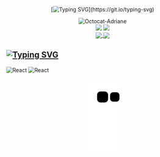 <div align="center"> 

[![Typing SVG](https://readme-typing-svg.demolab.com?font=Fira+Code&pause=1000&color=DA31F7FF&center=true&vCenter=true&width=435&lines=Hello%2C+my+name+is+Adriane+Maciel;I'm+a+front-end+developer;Welcome+to+my+profile!)](https://git.io/typing-svg)

</div>

<div align="center">
<img width="200px" alt="Octocat-Adriane" src="https://i.postimg.cc/26HV8Q4L/octocat-1664567542809.png" />
</div>

<div align="center">
  <a href = "mailto:contato@adrianemaciel.developer"><img src="https://img.shields.io/badge/Gmail-D14836?style=for-the-badge&logo=gmail&logoColor=white" target="_blank"></a>
  <a href="https://www.linkedin.com/in/adrianemacieldeveloper" target="_blank"><img src="https://img.shields.io/badge/-LinkedIn-%230077B5?style=for-the-badge&logo=linkedin&logoColor=white" target="_blank"></a>
</div>

<div align="center">
  <a href="https://github.com/adrianemaciel">
  <img align="center" height="200em" src="https://github-readme-stats.vercel.app/api/top-langs/?username=adrianemaciel&layout=compact&langs_count=7&theme=dracula" />
  <img align="center" height="200em" src="https://github-readme-stats.vercel.app/api?username=adrianemaciel&show_icons=true&theme=dracula&include_all_commits=true&count_private=true" />
 </div>

          
## <a href="https://git.io/typing-svg"><img src="https://readme-typing-svg.demolab.com?font=Fira+Code&pause=1000&color=DA31F7&repeat=false&width=435&lines=Learning%3A" alt="Typing SVG" /></a>

<div>
  <img align="center" alt="React" width="30" height="40" src="https://cdn.jsdelivr.net/gh/devicons/devicon@latest/icons/nodejs/nodejs-original-wordmark.svg" />
  <img align="center" alt="React" width="30" height="40" src="https://cdn.jsdelivr.net/gh/devicons/devicon@latest/icons/mysql/mysql-original-wordmark.svg" />
</div>
          
<div align="center"> 

![Snake animation](https://github.com/adrianemaciel/adrianemaciel/blob/output/github-contribution-grid-snake.svg)

</div>


